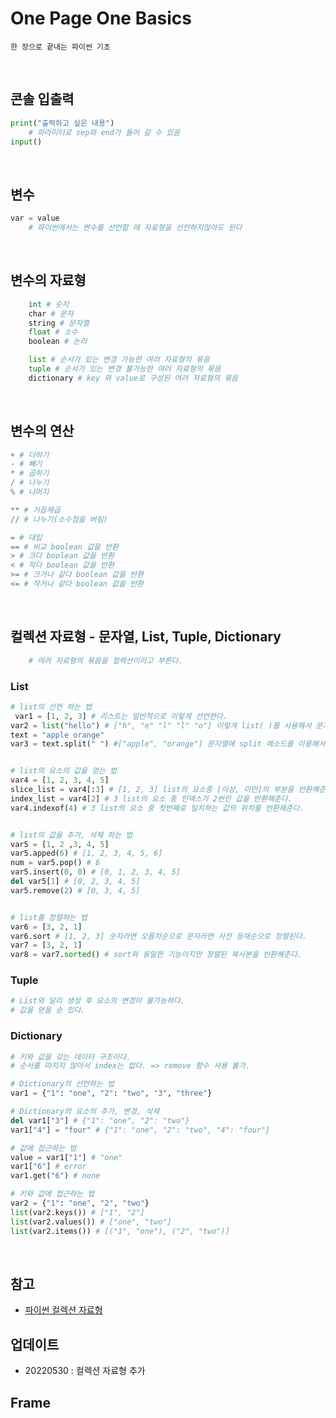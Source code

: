 # One Page One Basics
    한 장으로 끝내는 파이썬 기초
<br>

## 콘솔 입출력
```python
print("출력하고 싶은 내용")
    # 파라미터로 sep와 end가 들어 갈 수 있음
input()
```
<br>

## 변수
```python
var = value
    # 파이썬에서는 변수를 선언할 때 자료형을 선언하지않아도 된다
```
<br>

## 변수의 자료형
```python
    int # 숫자
    char # 문자
    string # 문자열
    float # 소수
    boolean # 논리

    list # 순서가 있는 변경 가능한 여러 자료형의 묶음
    tuple # 순서가 있는 변경 불가능한 여러 자료형의 묶음
    dictionary # key 와 value로 구성된 여러 자료형의 묶음
```
<br>

## 변수의 연산
```python
+ # 더하기
- # 빼기
* # 곱하기
/ # 나누기
% # 나머지

** # 거듭제곱
// # 나누기(소수점을 버림)

= # 대입
== # 비교 boolean 값을 반환
> # 크다 boolean 값을 반환
< # 작다 boolean 값을 반환
>= # 크거나 같다 boolean 값을 반환
<= # 작거나 같다 boolean 값을 반환
```
<br>

## 컬렉션 자료형 - 문자열, List, Tuple, Dictionary
```python
    # 여러 자료형의 묶음을 컬렉션이라고 부른다.
```
### List
```python
# list의 선언 하는 법
 var1 = [1, 2, 3] # 리스트는 일반적으로 이렇게 선언한다.
var2 = list("hello") # ["h", "e" "l" "l" "o"] 이렇게 list( )를 사용해서 문자열도 list로 변환 할 수 있다.
text = "apple orange"
var3 = text.split(" ") #["apple", "orange"] 문자열에 split 메소드를 이용해서 구분자를 이용해서 문자열을 나누어서 배열로 바꿀 수도 있다.


# list의 요소의 값을 얻는 법
var4 = [1, 2, 3, 4, 5]
slice_list = var4[:3] # [1, 2, 3] list의 요소중 [이상, 미만]의 부분을 반환해준다.
index_list = var4[2] # 3 list의 요소 중 인덱스가 2번인 값을 반환해준다.
var4.indexof(4) # 3 list의 요소 중 첫번째로 일치하는 값의 위치를 반환해준다.


# list의 값을 추가, 삭제 하는 법
var5 = [1, 2 ,3, 4, 5]
var5.apped(6) # [1, 2, 3, 4, 5, 6]
num = var5.pop() # 6
var5.insert(0, 0) # [0, 1, 2, 3, 4, 5] 
del var5[1] # [0, 2, 3, 4, 5]
var5.remove(2) # [0, 3, 4, 5]


# list를 정렬하는 법
var6 = [3, 2, 1]
var6.sort # [1, 2, 3] 숫자라면 오름차순으로 문자라면 사전 등재순으로 정렬된다.
var7 = [3, 2, 1]
var8 = var7.sorted() # sort와 동일한 기능이지만 정렬된 복사본을 반환해준다.
```
### Tuple
```python
# List와 달리 생성 후 요소의 변경이 불가능하다.
# 값을 얻을 순 있다.
```
### Dictionary
```python
# 키와 값을 갖는 데이터 구조이다.
# 순서를 따지지 않아서 index는 없다. => remove 함수 사용 불가.

# Dictionary의 선언하는 법
var1 = {"1": "one", "2": "two", "3", "three"}

# Dictionary의 요소의 추가, 변경, 삭제
del var1["3"] # {"1": "one", "2": "two"} 
var1["4"] = "four" # {"1": "one", "2": "two", "4": "four"}

# 값에 접근하는 법
value = var1["1"] # "one"
var1["6"] # error
var1.get("6") # none

# 키와 값에 접근하는 법
var2 = {"1": "one", "2", "two"}
list(var2.keys()) # ["1", "2"]
list(var2.values()) # ["one", "two"]
list(var2.items()) # [("1", "one"), ("2", "two")]
```
<br>

## 참고
- [파이썬 컬렉션 자료형](https://ybeaning.tistory.com/48?category=824237)

## 업데이트
- 20220530 : 컬렉션 자료형 추가 

## Frame
```python

```
<br>